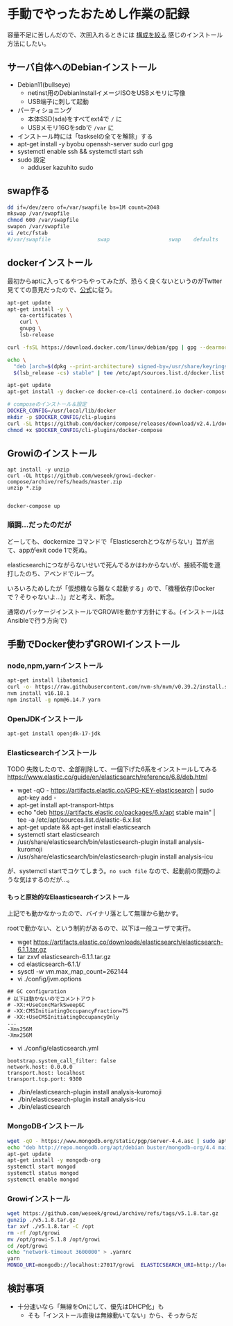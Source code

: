 # 手動でやったおためし作業の記録

容量不足に苦しんだので、次回入れるときには [構成を絞る](https://www.mk-mode.com/blog/2021/09/02/debian-11-installation-for-small-server/) 感じのインストール方法にしたい。

## サーバ自体へのDebianインストール

- Debian11(bullseye)
  - netinst用のDebianInstallイメージISOをUSBメモリに写像
  - USB端子に刺して起動
- パーティショニング
  - 本体SSD(sda)をすべてext4で `/` に
  - USBメモリ16Gをsdbで `/var` に
- インストール時には「taskselの全てを解除」する
- apt-get install -y byobu openssh-server sudo curl gpg
- systemctl enable ssh && systemctl start ssh
- sudo 設定
  - adduser kazuhito sudo


## swap作る

```bash
dd if=/dev/zero of=/var/swapfile bs=1M count=2048
mkswap /var/swapfile
chmod 600 /var/swapfile
swapon /var/swapfile
vi /etc/fstab
#/var/swapfile               swap                   swap    defaults        0 0
```

## dockerインストール

最初からaptに入ってるやつもやってみたが、恐らく良くないというのがTwtter見てての意見だったので、[公式](https://matsuand.github.io/docs.docker.jp.onthefly/engine/install/debian/)に従う。


```bash
apt-get update
apt-get install -y \
    ca-certificates \
    curl \
    gnupg \
    lsb-release

curl -fsSL https://download.docker.com/linux/debian/gpg | gpg --dearmor -o /usr/share/keyrings/docker-archive-keyring.gpg

echo \
  "deb [arch=$(dpkg --print-architecture) signed-by=/usr/share/keyrings/docker-archive-keyring.gpg] https://download.docker.com/linux/debian \
  $(lsb_release -cs) stable" | tee /etc/apt/sources.list.d/docker.list > /dev/null

apt-get update
apt-get install -y docker-ce docker-ce-cli containerd.io docker-compose-plugin

# composeのインストール＆設定
DOCKER_CONFIG=/usr/local/lib/docker
mkdir -p $DOCKER_CONFIG/cli-plugins
curl -SL https://github.com/docker/compose/releases/download/v2.4.1/docker-compose-linux-x86_64 -o $DOCKER_CONFIG/cli-plugins/docker-compose
chmod +x $DOCKER_CONFIG/cli-plugins/docker-compose

```

## Growiのインストール


```bashl
apt install -y unzip
curl -OL https://github.com/weseek/growi-docker-compose/archive/refs/heads/master.zip
unzip *.zip


docker-compose up
```

### 順調…だったのだが

どーしても、dockernize コマンドで「Elasticserchとつながらない」旨が出て、appがexit code 1で死ぬ。

elasticsearchにつながらないせいで死んでるかはわからないが、接続不能を連打したのち、アベンドでループ。

いろいろためしたが「仮想機なら難なく起動する」ので、「機種依存(Dockerで？そりゃないよ…)」だと考え、断念。

通常のパッケージインストールでGROWIを動かす方針にする。(インストールはAnsibleで行う方向で)


## 手動でDocker使わずGROWIインストール


### node,npm,yarnインストール

```bash
apt-get install libatomic1
curl -o- https://raw.githubusercontent.com/nvm-sh/nvm/v0.39.2/install.sh | bash
nvm install v16.18.1
npm install -g npm@6.14.7 yarn
```

### OpenJDKインストール

```bash
apt-get install openjdk-17-jdk
```

### Elasticsearchインストール

TODO 失敗したので、全部削除して、一個下げた6系をインストールしてみる https://www.elastic.co/guide/en/elasticsearch/reference/6.8/deb.html

- wget -qO - https://artifacts.elastic.co/GPG-KEY-elasticsearch | sudo apt-key add -
- apt-get install apt-transport-https
- echo "deb https://artifacts.elastic.co/packages/6.x/apt stable main" | tee -a /etc/apt/sources.list.d/elastic-6.x.list
- apt-get update && apt-get install elasticsearch
- systemctl start elasticsearch
- /usr/share/elasticsearch/bin/elasticsearch-plugin install analysis-kuromoji
- /usr/share/elasticsearch/bin/elasticsearch-plugin install analysis-icu

が、systemctl startでコケてしまう。`no such file` なので、起動前の問題のような気はするのだが…。

#### もっと原始的なElaasticsearchインストール

上記でも動かなかったので、バイナリ落として無理から動かす。

rootで動かない、という制約があるので、以下は一般ユーザで実行。

- wget https://artifacts.elastic.co/downloads/elasticsearch/elasticsearch-6.1.1.tar.gz
- tar zxvf elasticsearch-6.1.1.tar.gz
- cd elasticsearch-6.1.1/
- sysctl -w vm.max_map_count=262144
- vi ./config/jvm.options

```
## GC configuration
# 以下は動かないのでコメントアウト
# -XX:+UseConcMarkSweepGC
# -XX:CMSInitiatingOccupancyFraction=75
# -XX:+UseCMSInitiatingOccupancyOnly
...
-Xms256M
-Xmx256M
```

- vi ./config/elasticsearch.yml

```
bootstrap.system_call_filter: false
network.host: 0.0.0.0
transport.host: localhost
transport.tcp.port: 9300
```

- ./bin/elasticsearch-plugin install analysis-kuromoji
- ./bin/elasticsearch-plugin install analysis-icu
- ./bin/elasticsearch



### MongoDBインストール

```bash
wget -qO - https://www.mongodb.org/static/pgp/server-4.4.asc | sudo apt-key add -
echo "deb http://repo.mongodb.org/apt/debian buster/mongodb-org/4.4 main" | sudo tee /etc/apt/sources.list.d/mongodb-org-4.4.list
apt-get update
apt-get install -y mongodb-org
systemctl start mongod
systemctl status mongod
systemctl enable mongod
```

### Growiインストール


```bash
wget https://github.com/weseek/growi/archive/refs/tags/v5.1.8.tar.gz
gunzip ./v5.1.8.tar.gz
tar xvf ./v5.1.8.tar -C /opt
rm -rf /opt/growi
mv /opt/growi-5.1.8 /opt/growi
cd /opt/growi
echo "network-timeout 3600000" > .yarnrc
yarn
MONGO_URI=mongodb://localhost:27017/growi  ELASTICSEARCH_URI=http://localhost:9200/growi npm start
```


## 検討事項

- 十分速いなら「無線をOnにして、優先はDHCP化」も
  - そも「インストール直後は無線動いてない」から、そっからだ